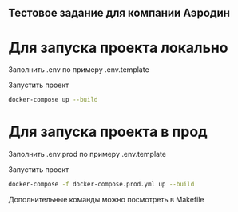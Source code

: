 ## Тестовое задание для компании Аэродин

# Для запуска проекта локально

Заполнить .env по примеру .env.template

Запустить проект
```bash
docker-compose up --build
```
# Для запуска проекта в прод

Заполнить .env.prod по примеру .env.template

Запустить проект
```bash
docker-compose -f docker-compose.prod.yml up --build
```

Дополнительные команды можно посмотреть в Makefile
